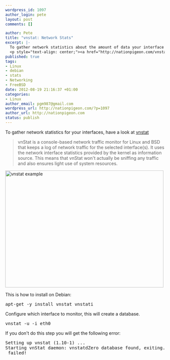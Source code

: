 ```yaml
--- 
wordpress_id: 1097
author_login: pete
layout: post
comments: []

author: Pete
title: "vnstat: Network Stats"
excerpt: |-
  To gather network statistics about the amount of data your interface is using, have a look at <a href="http://humdi.net/vnstat/" target="_blank">vnstat</a>
  <p style="text-align: center;"><a href="http://nationpigeon.com/vnstat-network-stats"><img class=" aligncenter" title="vnstat example" src="http://humdi.net/vnstat/cgidemo/vnstat_t.png" alt="vnstat example" width="500" height="206" /></a></p>
published: true
tags: 
- Linux
- debian
- stats
- Networking
- FreeBSD
date: 2012-08-19 21:16:37 +01:00
categories: 
- Linux
author_email: pgm987@gmail.com
wordpress_url: http://nationpigeon.com/?p=1097
author_url: http://nationpigeon.com
status: publish
---
```

To gather network statistics for your interfaces, have a look at <a href="http://humdi.net/vnstat/" target="_blank">vnstat</a>

<blockquote>vnStat is a console-based network traffic monitor for Linux and BSD that keeps a log of network traffic for the selected interface(s). It uses the network interface statistics provided by the kernel as information source. This means that vnStat won't actually be sniffing any traffic and also ensures light use of system resources. </blockquote>

<p><a href="http://port22.co.uk/net.png"><img title="vnstat example" src="http://port22.co.uk/net.png" alt="vnstat example" width="500" height="370" /></a></p>

This is how to install on Debian:

<pre class="brush: bash">apt-get -y install vnstat vnstati</pre>

Configure which interface to monitor, this will create a database.  
<pre class="brush: bash">vnstat -u -i eth0</pre>
If you don't do this step you will get the following error:
<pre>Setting up vnstat (1.10-1) ...
Starting vnStat daemon: vnstatdZero database found, exiting.
 failed!</pre>
